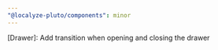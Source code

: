 ```yaml
---
"@localyze-pluto/components": minor
---
```


[Drawer]: Add transition when opening and closing the drawer
